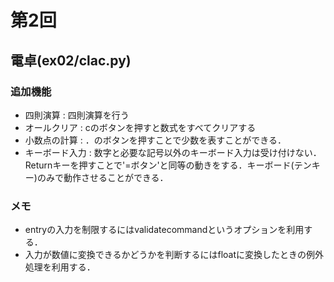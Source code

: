 # 第2回
## 電卓(ex02/clac.py)
### 追加機能
- 四則演算 : 四則演算を行う
- オールクリア : cのボタンを押すと数式をすべてクリアする
- 小数点の計算 : ．のボタンを押すことで少数を表すことができる．
- キーボード入力 : 数字と必要な記号以外のキーボード入力は受け付けない．Returnキーを押すことで'=ボタン'と同等の動きをする．キーボード(テンキー)のみで動作させることができる．

### メモ
- entryの入力を制限するにはvalidatecommandというオプションを利用する．
- 入力が数値に変換できるかどうかを判断するにはfloatに変換したときの例外処理を利用する．

